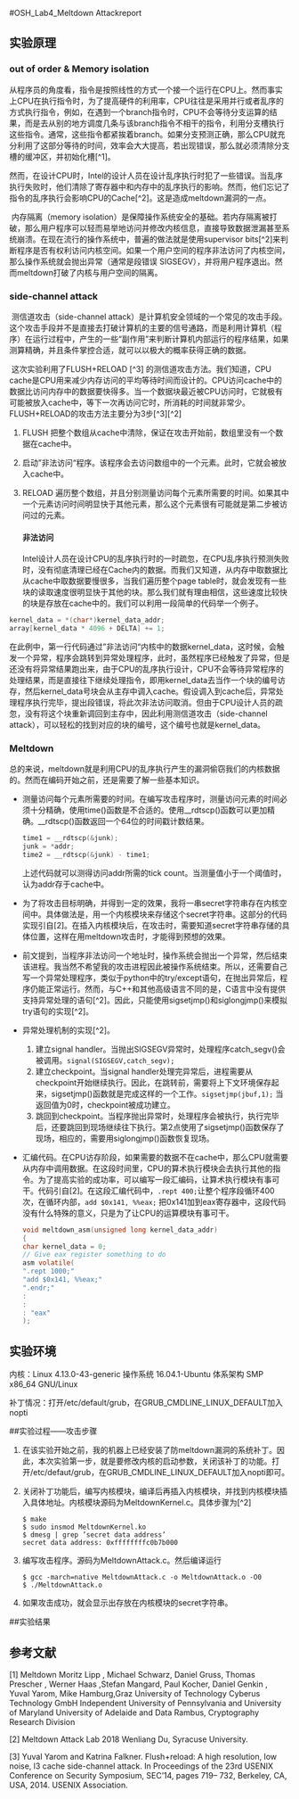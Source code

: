 #OSH_Lab4_Meltdown Attackreport

## 实验原理

### out of order & Memory isolation

​	从程序员的角度看，指令是按照线性的方式一个接一个运行在CPU上。然而事实上CPU在执行指令时，为了提高硬件的利用率，CPU往往是采用并行或者乱序的方式执行指令，例如，在遇到一个branch指令时，CPU不会等待分支运算的结果，而是去从别的地方调度几条与该branch指令不相干的指令，利用分支槽执行这些指令。通常，这些指令都紧挨着branch。如果分支预测正确，那么CPU就充分利用了这部分等待的时间，效率会大大提高，若出现错误，那么就必须清除分支槽的缓冲区，并初始化槽[^1]。

​	然而，在设计CPU时，Intel的设计人员在设计乱序执行时犯了一些错误。当乱序执行失败时，他们清除了寄存器中和内存中的乱序执行的影响。然而，他们忘记了指令的乱序执行会影响CPU的Cache[^2]。这是造成meltdown漏洞的一点。

​	内存隔离（memory isolation）是保障操作系统安全的基础。若内存隔离被打破，那么用户程序可以轻而易举地访问并修改内核信息，直接导致数据泄漏甚至系统崩溃。在现在流行的操作系统中，普遍的做法就是使用supervisor bits[^2]来判断程序是否有权利访问内核空间。如果一个用户空间的程序非法访问了内核空间，那么操作系统就会抛出异常（通常是段错误 SIGSEGV），并将用户程序退出。然而meltdown打破了内核与用户空间的隔离。

### side-channel attack

​	测信道攻击（side-channel attack）是计算机安全领域的一个常见的攻击手段。这个攻击手段并不是直接去打破计算机的主要的信号通路，而是利用计算机（程序）在运行过程中，产生的一些“副作用”来判断计算机内部运行的程序结果，如果测算精确，并且条件掌控合适，就可以以极大的概率获得正确的数据。

​	这次实验利用了FLUSH+RELOAD  [^3] 的测信道攻击方法。我们知道，CPU cache是CPU用来减少内存访问的平均等待时间而设计的。CPU访问cache中的数据比访问内存中的数据要快得多。当一个数据块最近被CPU访问时，它就极有可能被放入cache中，等下一次再访问它时，所消耗的时间就非常少。FLUSH+RELOAD的攻击方法主要分为3步[^3][^2]

1. FLUSH 把整个数组从cache中清除，保证在攻击开始前，数组里没有一个数据在cache中。
2. 启动”非法访问“程序。该程序会去访问数组中的一个元素。此时，它就会被放入cache中。
3. RELOAD 遍历整个数组，并且分别测量访问每个元素所需要的时间。如果其中一个元素访问时间明显快于其他元素，那么这个元素很有可能就是第二步被访问过的元素。

	#### 非法访问

	Intel设计人员在设计CPU的乱序执行时的一时疏忽，在CPU乱序执行预测失败时，没有彻底清理已经在Cache内的数据。而我们又知道，从内存中取数据比从cache中取数据要慢很多，当我们遍历整个page table时，就会发现有一些块的读取速度很明显快于其他的块。那么我们就有理由相信，这些速度比较快的块是存放在cache中的。我们可以利用一段简单的代码举一个例子。

```c
kernel_data = *(char*)kernel_data_addr;
array[kernel_data * 4096 + DELTA] += 1;
```

​	在此例中，第一行代码通过”非法访问“内核中的数据kernel_data，这时候，会触发一个异常，程序会跳转到异常处理程序，此时，虽然程序已经触发了异常，但是还没有将异常结果跑出来，由于CPU的乱序执行设计，CPU不会等待异常程序的处理结果，而是直接往下继续处理指令，即用kernel_data去当作一个块的编号访存，然后kernel_data号块会从主存中调入cache。假设调入到cache后，异常处理程序执行完毕，提出段错误，将此次非法访问取消。但由于CPU设计人员的疏忽，没有将这个块重新调回到主存中，因此利用测信道攻击（side-channel attack），可以轻松的找到对应的块的编号，这个编号也就是kernel_data。

### Meltdown

​	总的来说，meltdown就是利用CPU的乱序执行产生的漏洞偷窃我们的内核数据的。然而在编码开始之前，还是需要了解一些基本知识。

 - 测量访问每个元素所需要的时间。在编写攻击程序时，测量访问元素的时间必须十分精确，使用time()函数是不合适的。使用__rdtscp()函数可以更加精确。\_\_rdtscp()函数返回一个64位的时间戳计数结果。

   ```c
   time1 = __rdtscp(&junk);
   junk = *addr;
   time2 = __rdtscp(&junk) - time1;
   ```

   上述代码就可以测得访问addr所需的tick count。当测量值小于一个阈值时，认为addr存于cache中。

 - 为了将攻击目标明确，并得到一定的效果，我将一串secret字符串存在内核空间中。具体做法是，用一个内核模块来存储这个secret字符串。这部分的代码实现引自[2]。在插入内核模块后，在攻击时，需要知道secret字符串存储的具体位置，这样在用meltdown攻击时，才能得到预想的效果。

 - 前文提到，当程序非法访问一个地址时，操作系统会抛出一个异常，然后结束该进程。我当然不希望我的攻击进程因此被操作系统结束。所以，还需要自己写一个异常处理程序，类似于python中的try/except语句，在抛出异常后，程序仍能正常运行。然而，与C++和其他高级语言不同的是，C语言中没有提供支持异常处理的语句[^2]。因此，只能使用sigsetjmp()和siglongjmp()来模拟try语句的实现[^2]。

 - 异常处理机制的实现[^2]。

   1. 建立signal handler。当抛出SIGSEGV异常时，处理程序catch_segv()会被调用。`signal(SIGSEGV,catch_segv);`
   2. 建立checkpoint。当signal handler处理完异常后，进程需要从checkpoint开始继续执行。因此，在跳转前，需要将上下文环境保存起来，sigsetjmp()函数就是完成这样的一个工作。`sigsetjmp(jbuf,1);`   当返回值为0时，checkpoint被成功建立。
   3. 跳回到checkpoint。当程序抛出异常时，处理程序会被执行，执行完毕后，还要跳回到现场继续往下执行。第2点使用了sigsetjmp()函数保存了现场，相应的，需要用siglongjmp()函数恢复现场。

- 汇编代码。在CPU访存阶段，如果需要的数据不在cache中，那么CPU就需要从内存中调用数据。在这段时间里，CPU的算术执行模块会去执行其他的指令。为了提高实验的成功率，可以编写一段汇编码，让算术执行模块有事可干。代码引自[2]。在这段汇编代码中，`.rept 400;`让整个程序段循环400次，在循环内部，`add $0x141, %%eax;` 把0x141加到eax寄存器中，这段代码没有什么特殊的意义，只是为了让CPU的运算模块有事可干。

  ```c
  void meltdown_asm(unsigned long kernel_data_addr)
  {
  char kernel_data = 0;
  // Give eax register something to do
  asm volatile(
  ".rept 1000;"
  "add $0x141, %%eax;"
  ".endr;"
  :
  :
  : "eax"
  );
  ```

 ## 实验环境

内核：Linux  4.13.0-43-generic  操作系统 16.04.1-Ubuntu  体系架构 SMP  x86_64 GNU/Linux

补丁情况：打开/etc/default/grub，在GRUB_CMDLINE_LINUX_DEFAULT加入nopti

##实验过程——攻击步骤

1. 在该实验开始之前，我的机器上已经安装了防meltdown漏洞的系统补丁。因此，本次实验第一步，就是要修改内核的启动参数，关闭该补丁的功能。打开/etc/defaut/grub，在GRUB_CMDLINE_LINUX_DEFAULT加入nopti即可。

2. 关闭补丁功能后，编写内核模块，编译后再插入内核模块，并找到内核模块插入具体地址。内核模块源码为MeltdownKernel.c。具体步骤为[^2]

   ```
   $ make
   $ sudo insmod MeltdownKernel.ko
   $ dmesg | grep ’secret data address’
   secret data address: 0xffffffffc0b7b000
   ```

3. 编写攻击程序。源码为MeltdownAttack.c。然后编译运行

   ```
   $ gcc -march=native MeltdownAttack.c -o MeltdownAttack.o -O0
   $ ./MeltdownAttack.o
   ```

4. 如果攻击成功，就会显示出存放在内核模块的secret字符串。

##实验结果

## 参考文献

[1] Meltdown Moritz Lipp , Michael Schwarz, Daniel Gruss, Thomas Prescher , Werner Haas ,Stefan Mangard, Paul Kocher, Daniel Genkin , Yuval Yarom, Mike Hamburg,Graz University of Technology Cyberus Technology GmbH Independent University of Pennsylvania and University of Maryland University of Adelaide and Data Rambus, Cryptography Research Division

[2] Meltdown Attack Lab  2018 Wenliang Du, Syracuse University.

[3] Yuval Yarom and Katrina Falkner. Flush+reload: A high resolution, low noise, l3 cache side-channel
attack. In Proceedings of the 23rd USENIX Conference on Security Symposium, SEC’14, pages 719–
732, Berkeley, CA, USA, 2014. USENIX Association.